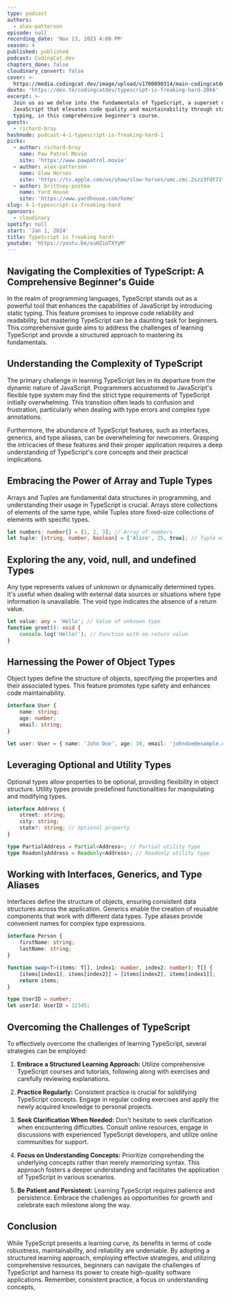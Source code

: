 ```yaml
---
type: podcast
authors:
  - alex-patterson
episode: null
recording_date: 'Nov 13, 2023 4:00 PM'
season: 4
published: published
podcast: CodingCat.dev
chapters_done: false
cloudinary_convert: false
cover: >-
  https://media.codingcat.dev/image/upload/v1700090314/main-codingcatdev-photo/3_typescript-is-freaking-hard.png
devto: 'https://dev.to/codingcatdev/typescript-is-freaking-hard-20k6'
excerpt: >-
  Join us as we delve into the fundamentals of TypeScript, a superset of
  JavaScript that elevates code quality and maintainability through static
  typing, in this comprehensive beginner's course.
guests:
  - richard-bray
hashnode: podcast-4-1-typescript-is-freaking-hard-1
picks:
  - author: richard-bray
    name: Paw Patrol Movie
    site: 'https://www.pawpatrol.movie'
  - author: alex-patterson
    name: Slow Horses
    site: 'https://tv.apple.com/us/show/slow-horses/umc.cmc.2szz3fdt71tl1ulnbp8utgq5o'
  - author: brittney-postma
    name: Yard House
    site: 'https://www.yardhouse.com/home'
slug: 4-1-typescript-is-freaking-hard
sponsors:
  - cloudinary
spotify: null
start: 'Jan 1, 2024'
title: TypeScript is freaking hard!
youtube: 'https://youtu.be/ouHZioTXYyM'
---
```


## Navigating the Complexities of TypeScript: A Comprehensive Beginner's Guide

In the realm of programming languages, TypeScript stands out as a powerful tool that enhances the capabilities of JavaScript by introducing static typing. This feature promises to improve code reliability and readability, but mastering TypeScript can be a daunting task for beginners. This comprehensive guide aims to address the challenges of learning TypeScript and provide a structured approach to mastering its fundamentals.

## Understanding the Complexity of TypeScript

The primary challenge in learning TypeScript lies in its departure from the dynamic nature of JavaScript. Programmers accustomed to JavaScript's flexible type system may find the strict type requirements of TypeScript initially overwhelming. This transition often leads to confusion and frustration, particularly when dealing with type errors and complex type annotations.

Furthermore, the abundance of TypeScript features, such as interfaces, generics, and type aliases, can be overwhelming for newcomers. Grasping the intricacies of these features and their proper application requires a deep understanding of TypeScript's core concepts and their practical implications.

## Embracing the Power of Array and Tuple Types

Arrays and Tuples are fundamental data structures in programming, and understanding their usage in TypeScript is crucial. Arrays store collections of elements of the same type, while Tuples store fixed-size collections of elements with specific types.

```typescript
let numbers: number[] = [1, 2, 3]; // Array of numbers
let tuple: [string, number, boolean] = ['Alice', 25, true]; // Tuple with specific types
```

## Exploring the any, void, null, and undefined Types

Any type represents values of unknown or dynamically determined types. It's useful when dealing with external data sources or situations where type information is unavailable. The void type indicates the absence of a return value.

```typescript
let value: any = 'Hello'; // Value of unknown type
function greet(): void {
	console.log('Hello!'); // Function with no return value
}
```

## Harnessing the Power of Object Types

Object types define the structure of objects, specifying the properties and their associated types. This feature promotes type safety and enhances code maintainability.

```typescript
interface User {
	name: string;
	age: number;
	email: string;
}

let user: User = { name: 'John Doe', age: 30, email: 'johndoe@example.com' };
```

## Leveraging Optional and Utility Types

Optional types allow properties to be optional, providing flexibility in object structure. Utility types provide predefined functionalities for manipulating and modifying types.

```typescript
interface Address {
	street: string;
	city: string;
	state?: string; // Optional property
}

type PartialAddress = Partial<Address>; // Partial utility type
type ReadonlyAddress = Readonly<Address>; // Readonly utility type
```

## Working with Interfaces, Generics, and Type Aliases

Interfaces define the structure of objects, ensuring consistent data structures across the application. Generics enable the creation of reusable components that work with different data types. Type aliases provide convenient names for complex type expressions.

```typescript
interface Person {
	firstName: string;
	lastName: string;
}

function swap<T>(items: T[], index1: number, index2: number): T[] {
	[items[index1], items[index2]] = [items[index2], items[index1]];
	return items;
}

type UserID = number;
let userId: UserID = 12345;
```

## Overcoming the Challenges of TypeScript

To effectively overcome the challenges of learning TypeScript, several strategies can be employed:

1. **Embrace a Structured Learning Approach:** Utilize comprehensive TypeScript courses and tutorials, following along with exercises and carefully reviewing explanations.

2. **Practice Regularly:** Consistent practice is crucial for solidifying TypeScript concepts. Engage in regular coding exercises and apply the newly acquired knowledge to personal projects.

3. **Seek Clarification When Needed:** Don't hesitate to seek clarification when encountering difficulties. Consult online resources, engage in discussions with experienced TypeScript developers, and utilize online communities for support.

4. **Focus on Understanding Concepts:** Prioritize comprehending the underlying concepts rather than merely memorizing syntax. This approach fosters a deeper understanding and facilitates the application of TypeScript in various scenarios.

5. **Be Patient and Persistent:** Learning TypeScript requires patience and persistence. Embrace the challenges as opportunities for growth and celebrate each milestone along the way.

## Conclusion

While TypeScript presents a learning curve, its benefits in terms of code robustness, maintainability, and reliability are undeniable. By adopting a structured learning approach, employing effective strategies, and utilizing comprehensive resources, beginners can navigate the challenges of TypeScript and harness its power to create high-quality software applications. Remember, consistent practice, a focus on understanding concepts,
